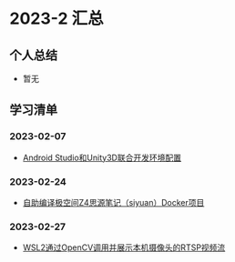 # 2023-2 汇总
## 个人总结
* 暂无

## 学习清单
### 2023-02-07
* [Android Studio和Unity3D联合开发环境配置](./2023-02-07/Android%20Studio和Unity3D联合开发环境配置.md)

### 2023-02-24
* [自助编译极空间Z4思源笔记（siyuan）Docker项目](./2023-02-24/自助编译极空间Z4思源笔记（siyuan）Docker项目.md)

### 2023-02-27
* [WSL2通过OpenCV调用并展示本机摄像头的RTSP视频流](./2023-02-27/WSL2通过OpenCV调用并展示本机摄像头的RTSP视频流.md)
